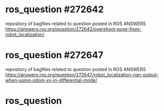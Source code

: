 # ros_question #272642
   repository of bagfiles related to question posted in ROS ANSWERS
   https://answers.ros.org/question/272642/overshoot-pose-from-robot_localization/
   
# ros_question #272647
repository of bagfiles related to question posted in ROS ANSWERS
    https://answers.ros.org/question/272647/robot_localization-nan-output-when-using-odom-xy-in-differential-mode/ 

# ros_question
